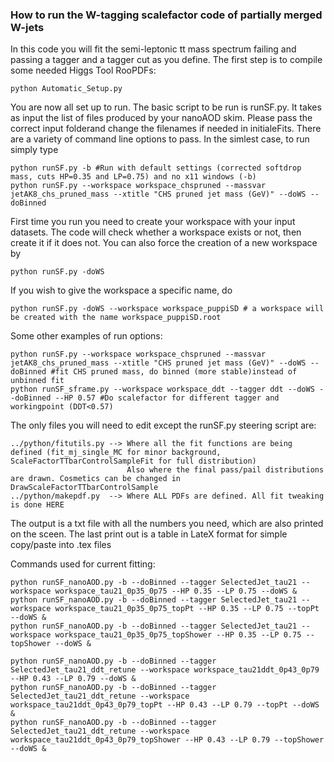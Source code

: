 
### How to run the W-tagging scalefactor code of partially merged W-jets ###

In this code you will fit the semi-leptonic tt mass spectrum failing and passing a tagger and a tagger cut as you define.
The first step is to compile some needed Higgs Tool RooPDFs:

```
python Automatic_Setup.py 

```
You are now all set up to run. The basic script to be run is runSF.py. It takes as input the list of files produced by your nanoAOD skim. 
Please pass the correct input folderand change the filenames if needed in initialeFits.
There are a variety of command line options to pass. In the simlest case, to run simply type
```
python runSF.py -b #Run with default settings (corrected softdrop mass, cuts HP=0.35 and LP=0.75) and no x11 windows (-b)
python runSF.py --workspace workspace_chspruned --massvar jetAK8_chs_pruned_mass --xtitle "CHS pruned jet mass (GeV)" --doWS --doBinned
```
First time you run you need to create your workspace with your input datasets. The code will check whether a workspace exists or not,
then create it if it does not. You can also force the creation of a new workspace by
```
python runSF.py -doWS
```
If you wish to give the workspace a specific name, do
```
python runSF.py -doWS --workspace workspace_puppiSD # a workspace will be created with the name workspace_puppiSD.root
```
Some other examples of run options:
```
python runSF.py --workspace workspace_chspruned --massvar jetAK8_chs_pruned_mass --xtitle "CHS pruned jet mass (GeV)" --doWS --doBinned #fit CHS pruned mass, do binned (more stable)instead of unbinned fit
python runSF_sframe.py --workspace workspace_ddt --tagger ddt --doWS --doBinned --HP 0.57 #Do scalefactor for different tagger and workingpoint (DDT<0.57)
```
The only files you will need to edit except the runSF.py steering script are:
```
../python/fitutils.py --> Where all the fit functions are being defined (fit_mj_single_MC for minor background, ScaleFactorTTbarControlSampleFit for full distribution)
                          Also where the final pass/pail distributions are drawn. Cosmetics can be changed in DrawScaleFactorTTbarControlSample 
../python/makepdf.py  --> Where ALL PDFs are defined. All fit tweaking is done HERE

```
The output is a txt file with all the numbers you need, which are also printed on the sceen. The last print out is a table in LateX format for simple copy/paste
into .tex files

Commands used for current fitting:

```
python runSF_nanoAOD.py -b --doBinned --tagger SelectedJet_tau21 --workspace workspace_tau21_0p35_0p75 --HP 0.35 --LP 0.75 --doWS &
python runSF_nanoAOD.py -b --doBinned --tagger SelectedJet_tau21 --workspace workspace_tau21_0p35_0p75_topPt --HP 0.35 --LP 0.75 --topPt --doWS &
python runSF_nanoAOD.py -b --doBinned --tagger SelectedJet_tau21 --workspace workspace_tau21_0p35_0p75_topShower --HP 0.35 --LP 0.75 --topShower --doWS &

python runSF_nanoAOD.py -b --doBinned --tagger SelectedJet_tau21_ddt_retune --workspace workspace_tau21ddt_0p43_0p79 --HP 0.43 --LP 0.79 --doWS &
python runSF_nanoAOD.py -b --doBinned --tagger SelectedJet_tau21_ddt_retune --workspace workspace_tau21ddt_0p43_0p79_topPt --HP 0.43 --LP 0.79 --topPt --doWS &
python runSF_nanoAOD.py -b --doBinned --tagger SelectedJet_tau21_ddt_retune --workspace workspace_tau21ddt_0p43_0p79_topShower --HP 0.43 --LP 0.79 --topShower --doWS &
```



